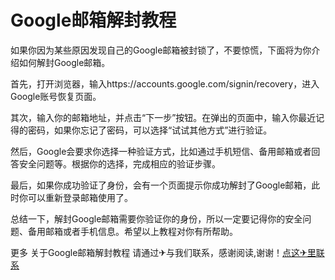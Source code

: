 # Google邮箱解封教程

如果你因为某些原因发现自己的Google邮箱被封锁了，不要惊慌，下面将为你介绍如何解封Google邮箱。

首先，打开浏览器，输入https://accounts.google.com/signin/recovery，进入Google账号恢复页面。

其次，输入你的邮箱地址，并点击“下一步”按钮。在弹出的页面中，输入你最近记得的密码，如果你忘记了密码，可以选择“试试其他方式”进行验证。

然后，Google会要求你选择一种验证方式，比如通过手机短信、备用邮箱或者回答安全问题等。根据你的选择，完成相应的验证步骤。

最后，如果你成功验证了身份，会有一个页面提示你成功解封了Google邮箱，此时你可以重新登录邮箱使用了。

总结一下，解封Google邮箱需要你验证你的身份，所以一定要记得你的安全问题、备用邮箱或者手机信息。希望以上教程对你有所帮助。

更多 关于Google邮箱解封教程 请通过✈与我们联系，感谢阅读,谢谢！[点这✈里联系](https://www.k02.cc)